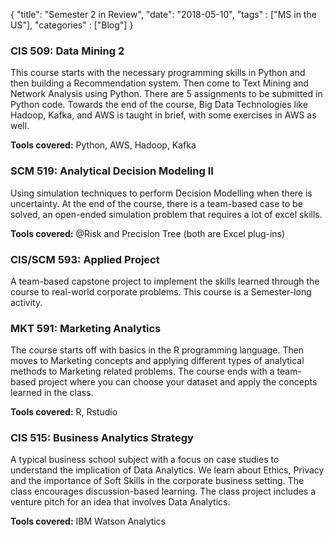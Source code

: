 {
    "title": "Semester 2 in Review",
    "date": "2018-05-10",
    "tags" : ["MS in the US"],
    "categories" : ["Blog"]
}

<h3>CIS 509: Data Mining 2 </h3>

This course starts with the necessary programming skills in Python and then building a Recommendation system. Then come to Text Mining and Network Analysis using Python. There are 5 assignments to be submitted in Python code. Towards the end of the course, Big Data Technologies like Hadoop, Kafka, and AWS is taught in brief, with some exercises in AWS as well.

<b>Tools covered:</b> Python, AWS, Hadoop, Kafka

<h3>SCM 519: Analytical Decision Modeling II</h3>

Using simulation techniques to perform Decision Modelling when there is uncertainty. At the end of the course, there is a team-based case to be solved, an open-ended simulation problem that requires a lot of excel skills.

<b>Tools covered:</b> @Risk and Precision Tree (both are Excel plug-ins)

<h3>CIS/SCM 593: Applied Project</h3>

A team-based capstone project to implement the skills learned through the course to real-world corporate problems. This course is a Semester-long activity.

<h3>MKT 591: Marketing Analytics </h3>

The course starts off with basics in the R programming language. Then moves to Marketing concepts and applying different types of analytical methods to Marketing related problems. The course ends with a team-based project where you can choose your dataset and apply the concepts learned in the class.

<b>Tools covered:</b> R, Rstudio

<h3>CIS 515: Business Analytics Strategy</h3>

A typical business school subject with a focus on case studies to understand the implication of Data Analytics. We learn about Ethics, Privacy and the importance of Soft Skills in the corporate business setting. The class encourages discussion-based learning. The class project includes a venture pitch for an idea that involves Data Analytics.

<b>Tools covered:</b> IBM Watson Analytics
